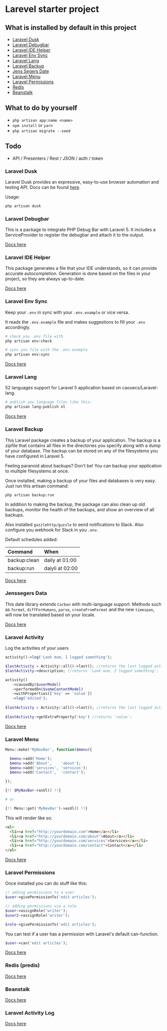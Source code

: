 # Larevel starter project

## What is installed by default in this project

- [Laravel Dusk](#laravel-dusk)
- [Laravel Debugbar](#laravel-debugbar)
- [Laravel IDE Helper](#laravel-ide-helper)
- [Laravel Env Sync](#laravel-env-sync)
- [Laravel Lang](#laravel-lang)
- [Laravel Backup](#laravel-backup)
- [Jens Segers Date](#jenssegers-date)
- [Laravel Menu](#laravel-menu)
- [Laravel Permissions](#laravel-permissions)
- [Redis](#redis)
- [Beanstalk](#beanstalk)

## What to do by yourself

- `php artisan app:name <name>`
- `npm install` or `yarn`
- `php artisan migrate --seed`

## Todo

- API / Presenters / Rest / JSON / auth / token

<a name="laravel-dusk"></a>
### Laravel Dusk

Laravel Dusk provides an expressive, easy-to-use browser automation and testing API. Docs can be found [here](https://laravel.com/docs/master/dusk).

Usage:

```bash
php artisan dusk
```

<a name="laravel-debugger"></a>
### Laravel Debugbar

This is a package to integrate PHP Debug Bar with Laravel 5. It includes a ServiceProvider to register the debugbar and attach it to the output.

[Docs here](https://github.com/barryvdh/laravel-debugbar)

<a name="laravel-ide-helper"></a>
### Laravel IDE Helper

This package generates a file that your IDE understands, so it can provide accurate autocompletion. Generation is done based on the files in your project, so they are always up-to-date.

[Docs here](https://github.com/barryvdh/laravel-ide-helper)

<a name="laravel-env-sync"></a>
### Laravel Env Sync

Keep your `.env` in sync with your `.env.example` or vice versa.

It reads the `.env.example` file and makes suggestions to fill your `.env` accordingly.

```bash
# check you .env file with
php artisan env:check

# sync you file with the .env.example
php artisan env:sync
```

[Docs here](https://github.com/JulienTant/Laravel-Env-Sync)

<a name="laravel-lang"></a>
### Laravel Lang

52 languages support for Laravel 5 application based on caouecs/Laravel-lang.

```bash
# publish you language files like this:
php artisan lang:publish nl
```

[Docs here](https://github.com/overtrue/laravel-lang)

<a name="laravel-backup"></a>
### Laravel Backup

This Laravel package creates a backup of your application. The backup is a zipfile that contains all files in the directories you specify along with a dump of your database. The backup can be stored on any of the filesystems you have configured in Laravel 5.

Feeling paranoid about backups? Don't be! You can backup your application to multiple filesystems at once.

Once installed, making a backup of your files and databases is very easy. Just run this artisan command:

	php artisan backup:run

In addition to making the backup, the package can also clean up old backups, monitor the health of the backups, and show an overview of all backups.

Also installed `guzzlehttp/guzzle` to send notifications to Slack. Also configure you webhook for Slack in you `.env`.

Default schedules added:

| Command | When |
| :--- | :--- |
| backup:clean | daily at 01:00 |
| backup:run | daiyli at 02:00 |

[Docs here](https://docs.spatie.be/laravel-backup/v4/introduction)

<a name="jenssegeres-date"></a>
### Jenssegers Data

This date library extends `Carbon` with multi-language support. Methods such as `format`, `diffForHumans`, `parse`, `createFromFormat` and the new `timespan`, will now be translated based on your locale.

[Docs here](https://github.com/jenssegers/date)

<a name="laravel-activity"></a>
### Laravel Activity

Log the activities of your users

```php
activity()->log('Look mum, I logged something');

$lastActivity = Activity::all()->last(); //returns the last logged activity
$lastActivity->description; //returns 'Look mum, I logged something';

activity()
   ->causedBy($userModel)
   ->performedOn($someContentModel)
   ->withProperties(['key' => 'value'])
   ->log('edited');
   
$lastActivity = Activity::all()->last(); //returns the last logged activity
   
$lastActivity->getExtraProperty('key') //returns 'value';  

```

[Docs here](https://docs.spatie.be/laravel-activitylog/v1/installation-and-setup)

<a name="laravel-menu"></a>
### Laravel Menu

```php
Menu::make('MyNavBar', function($menu){

  $menu->add('Home');
  $menu->add('About',    'about');
  $menu->add('services', 'services');
  $menu->add('Contact',  'contact');

});

{!! $MyNavBar->asUl() !!}

# or

{!! Menu::get('MyNavBar')->asUl() !!}
```

This will render like so:

```html
<ul>
  <li><a href="http://yourdomain.com">Home</a></li>
  <li><a href="http://yourdomain.com/about">About</a></li>
  <li><a href="http://yourdomain.com/services">Services</a></li>
  <li><a href="http://yourdomain.com/contact">Contact</a></li>
</ul>
```

[Docs here](https://github.com/lavary/laravel-menu)

<a name="laravel-permissions"></a>
### Laravel Permissions

Once installed you can do stuff like this:

```php
// adding permissions to a user
$user->givePermissionTo('edit articles');

// adding permissions via a role
$user->assignRole('writer');
$user2->assignRole('writer');

$role->givePermissionTo('edit articles');
```

You can test if a user has a permission with Laravel's default can-function.

```php
$user->can('edit articles');
```

[Docs here](https://github.com/spatie/laravel-permission)

<a name="redis"></a>
### Redis (predis)

[Docs here](https://laravel.com/docs/5.4/redis)

<a name="beanstalk"></a>
### Beanstalk

[Docs here](https://laravel.com/docs/5.4/queues)

### Laravel Activity Log

[Docs here](https://laravel.com/docs/5.4/redis)

